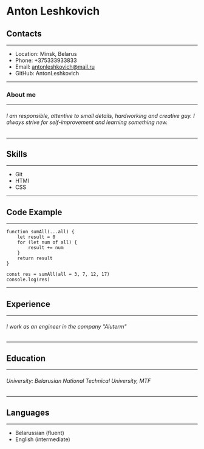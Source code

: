 # Anton Leshkovich 
## Contacts
---
* Location: Minsk, Belarus
* Phone: +375333933833
* Email: antonleshkovich@mail.ru
* GitHub: AntonLeshkovich
---
### About me
---
###### I am responsible, attentive to small details, hardworking and creative guy. I always strive for self-improvement and learning something new.
---
## Skills 
---
* Git 
* HTMl
* CSS
---
## Code Example
---
```
function sumAll(...all) {
    let result = 0
    for (let num of all) {
        result += num
    }
    return result
}

const res = sumAll(all = 3, 7, 12, 17)
console.log(res)
```
---
## Experience
---
###### I work as an engineer in the company "Aluterm"
---
## Education
---
###### University: Belarusian National Technical University, MTF
---
## Languages
---
* Belarussian (fluent)
* English (intermediate)
